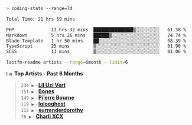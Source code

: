 ```zsh
> coding-stats --range=7d
```

<!--START_SECTION:waka-->

```txt
Total Time: 21 hrs 59 mins

PHP              13 hrs 32 mins  ███████████████▒░░░░░░░░░   61.58 %
Markdown         5 hrs 26 mins   ██████▒░░░░░░░░░░░░░░░░░░   24.74 %
Blade Template   1 hr 50 mins    ██░░░░░░░░░░░░░░░░░░░░░░░   08.39 %
TypeScript       25 mins         ▒░░░░░░░░░░░░░░░░░░░░░░░░   01.90 %
SCSS             13 mins         ▒░░░░░░░░░░░░░░░░░░░░░░░░   01.06 %
```

<!--END_SECTION:waka-->

```zsh
lastfm-readme artists --range=6month --limit=6
```

<!--START_LASTFM_ARTISTS:{"period": "6month", "rows": 6}-->
<a href="https://last.fm" target="_blank"><img src="https://user-images.githubusercontent.com/17434202/215290617-e793598d-d7c9-428f-9975-156db1ba89cc.svg" alt="Last.fm Logo" width="18" height="13"/></a> **Top Artists - Past 6 Months**

> `234 ▶️` ∙ **[Lil Uzi Vert](https://www.last.fm/music/Lil+Uzi+Vert)**<br/>
> `151 ▶️` ∙ **[Bones](https://www.last.fm/music/Bones)**<br/>
> `149 ▶️` ∙ **[Pi’erre Bourne](https://www.last.fm/music/Pi%E2%80%99erre+Bourne)**<br/>
> `119 ▶️` ∙ **[Iglooghost](https://www.last.fm/music/Iglooghost)**<br/>
> `112 ▶️` ∙ **[surrenderdorothy](https://www.last.fm/music/surrenderdorothy)**<br/>
> `76 ▶️` ∙ **[Charli XCX](https://www.last.fm/music/Charli+XCX)**<br/>
<!--END_LASTFM_ARTISTS-->
